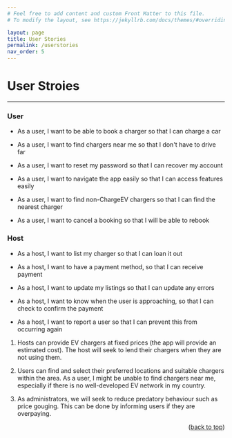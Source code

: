 ```yaml
---
# Feel free to add content and custom Front Matter to this file.
# To modify the layout, see https://jekyllrb.com/docs/themes/#overriding-theme-defaults

layout: page
title: User Stories
permalink: /userstories
nav_order: 5
---
```


# User Stroies

---

### User

* As a user, I want to be able to book a charger so that I can charge a car

* As a user, I want to find chargers near me so that I don't have to drive far

* As a user, I want to reset my password so that I can recover my account
* As a user, I want to navigate the app easily so that I can access features easily
* As a user, I want to find non-ChargeEV chargers so that I can find the nearest charger
* As a user, I want to cancel a booking so that I will be able to rebook

### Host

* As a host, I want to list my charger so that I can loan it out

* As a host, I want to have a payment method, so that I can receive payment

* As a host, I want to update my listings so that I can update any errors
* As a host, I want to know when the user is approaching, so that I can check to confirm the payment
* As a host, I want to report a user so that I can prevent this from occurring again

1. Hosts can provide EV chargers at fixed prices (the app will provide an estimated cost). The host will seek to lend their chargers when they are not using them.

2. Users can find and select their preferred locations and suitable chargers within the area. As a user, I might be unable to find chargers near me, especially if there is no well-developed EV network in my country.

3. As administrators, we will seek to reduce predatory behaviour such as price gouging. This can be done by informing users if they are overpaying.

<p align="right">(<a href="#top">back to top</a>)</p>
